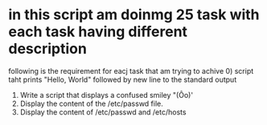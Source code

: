 # in this script am doinmg 25 task with each task having different description

following is the requirement for eacj task that am trying to achive
0) script taht prints "Hello, World" followed by new line to the standard output
1) Write a script that displays a confused smiley "(Ôo)'
2) Display the content of the /etc/passwd file.
3) Display the content of /etc/passwd and /etc/hosts